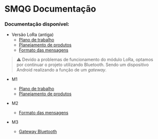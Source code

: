 # SMQG Documentação


### Documentação disponível:

- Versão LoRa (antiga)
    - [Plano de trabalho](primeira_versao_LORA/planejamento_de_prod.md)
    - [Planejamento de produtos](primeira_versao_LORA/planejamento_de_prod.md)
    - [Formato das mensagens](primeira_versao_LORA/formato_msg.md)


> ⚠️ Devido a problemas de funcionamento do módulo LoRa, optamos por continuar o projeto utilizando Bluetooth. Sendo um dispositivo Android realizando a função de um *gateway*.


- M1
    - [Plano de trabalho](m1/pdt_sem_lora.md)
    - [Planejamento de produtos](m1/planejamento_de_prod.md)

- M2
    - [Formato das mensagens](m2/formato_msg.md)

- M3
    - [Gateway Bluetooth](m3/gateway.md)